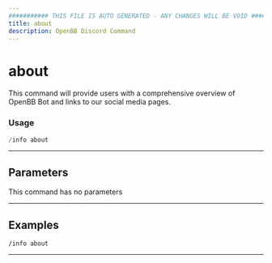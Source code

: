 ```yaml
---
########### THIS FILE IS AUTO GENERATED - ANY CHANGES WILL BE VOID ###########
title: about
description: OpenBB Discord Command
---
```


# about

This command will provide users with a comprehensive overview of OpenBB Bot and links to our social media pages.

### Usage

```python wordwrap
/info about
```

---

## Parameters

This command has no parameters



---

## Examples

```
/info about
```

---
